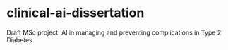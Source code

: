 # clinical-ai-dissertation
Draft MSc project: AI in managing and preventing complications in Type 2 Diabetes
